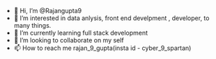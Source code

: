 - 👋 Hi, I’m @Rajangupta9
- 👀 I’m interested in data anlysis, front end develpment , developer, to many things. 
- 🌱 I’m currently learning full stack development
- 💞️ I’m looking to collaborate on my self
- 📫 How to reach me rajan_9_gupta(insta id - cyber_9_spartan)

<!---
Rajangupta9/Rajangupta9 is a ✨ special ✨ repository because its `README.md` (this file) appears on your GitHub profile.
You can click the Preview link to take a look at your changes.
--->
